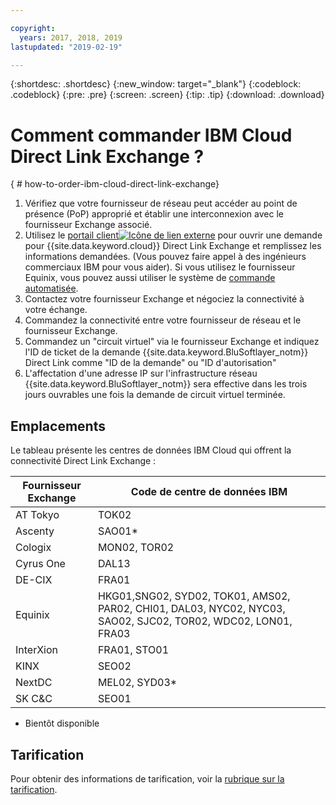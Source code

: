 ```yaml
---

copyright:
  years: 2017, 2018, 2019
lastupdated: "2019-02-19"

---
```


{:shortdesc: .shortdesc}
{:new_window: target="_blank"}
{:codeblock: .codeblock}
{:pre: .pre}
{:screen: .screen}
{:tip: .tip}
{:download: .download}

# Comment commander IBM Cloud Direct Link Exchange ?
{ # how-to-order-ibm-cloud-direct-link-exchange}

1. Vérifiez que votre fournisseur de réseau peut accéder au point de présence (PoP) approprié et établir une interconnexion avec le fournisseur Exchange associé.
2. Utilisez le [portail client![Icône de lien externe](../../icons/launch-glyph.svg "Icône de lien externe")](https://control.softlayer.com/) pour ouvrir une demande pour {{site.data.keyword.cloud}} Direct Link Exchange et remplissez les informations demandées. (Vous pouvez faire appel à des ingénieurs commerciaux IBM pour vous aider). Si vous utilisez le fournisseur Equinix, vous pouvez aussi utiliser le système de [commande automatisée](/docs/infrastructure/direct-link?topic=direct-link-provisioning-ibm-cloud-direct-link-exchange-for-equinix).
3. Contactez votre fournisseur Exchange et négociez la connectivité à votre échange.
4. Commandez la connectivité entre votre fournisseur de réseau et le fournisseur Exchange.
5. Commandez un "circuit virtuel" via le fournisseur Exchange et indiquez l'ID de ticket de la demande {{site.data.keyword.BluSoftlayer_notm}} Direct Link comme "ID de la demande" ou "ID d'autorisation"
6. L'affectation d'une adresse IP sur l'infrastructure réseau {{site.data.keyword.BluSoftlayer_notm}} sera effective dans les trois jours ouvrables une fois la demande de circuit virtuel terminée.
 
## Emplacements
 
 Le tableau présente les centres de données IBM Cloud qui offrent la connectivité Direct Link Exchange :
 
| Fournisseur Exchange	| Code de centre de données IBM |
|-------------|-----------------------|
| AT Tokyo | TOK02 |
| Ascenty | SAO01* |
| Cologix | MON02, TOR02 |
| Cyrus One | DAL13 |
| DE-CIX | FRA01 |
| Equinix | HKG01,SNG02, SYD02, TOK01, AMS02, PAR02, CHI01, DAL03, NYC02, NYC03, SAO02, SJC02, TOR02, WDC02, LON01, FRA03 |							
| InterXion | FRA01, STO01 |
| KINX	| SEO02 |
| NextDC | MEL02, SYD03* |
| SK C&C | SEO01 |

* Bientôt disponible

## Tarification

Pour obtenir des informations de tarification, voir la [rubrique sur la tarification](/docs/infrastructure/direct-link/pricing.html).
